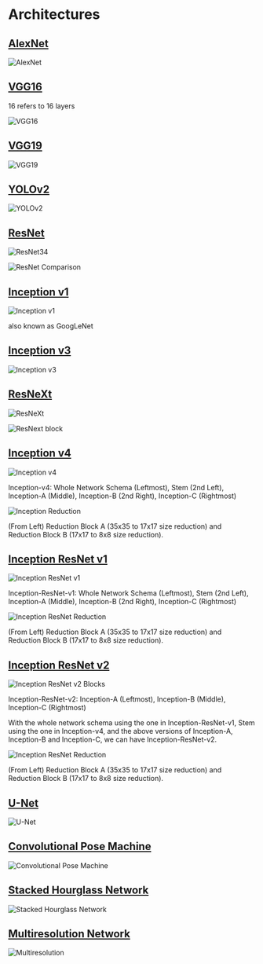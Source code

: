 # Architectures

## [AlexNet](https://papers.nips.cc/paper/4824-imagenet-classification-with-deep-convolutional-neural-networks.pdf)

![AlexNet](../imgs/alexnet.png)

## [VGG16](https://arxiv.org/pdf/1409.1556.pdf)

16 refers to 16 layers

![VGG16](../imgs/vgg16.png)

## [VGG19](https://arxiv.org/pdf/1409.1556.pdf)

![VGG19](../imgs/vgg19.png)

## [YOLOv2](https://arxiv.org/pdf/1612.08242.pdf)

![YOLOv2](../imgs/yolov2.png)

## [ResNet](https://arxiv.org/pdf/1512.03385.pdf)

![ResNet34](../imgs/resnet34.png)

![ResNet Comparison](../imgs/resnet.png)

## [Inception v1](https://arxiv.org/pdf/1409.4842v1.pdf)

![Inception v1](../imgs/inceptionv1.png)

also known as GoogLeNet

## [Inception v3](https://arxiv.org/pdf/1512.00567v3.pdf)

![Inception v3](../imgs/inceptionv3.png)

## [ResNeXt](https://arxiv.org/pdf/1611.05431.pdf)

![ResNeXt](../imgs/resnext.png)

![ResNext block](../imgs/resnext_block.png)

## [Inception v4](https://arxiv.org/pdf/1602.07261.pdf)

![Inception v4](../imgs/inceptionv4.png)

Inception-v4: Whole Network Schema (Leftmost), Stem (2nd Left), Inception-A (Middle), Inception-B (2nd Right), Inception-C (Rightmost)

![Inception Reduction](../imgs/inception_reduction.jpeg)

(From Left) Reduction Block A (35x35 to 17x17 size reduction) and Reduction Block B (17x17 to 8x8 size reduction).

## [Inception ResNet v1](https://arxiv.org/pdf/1602.07261.pdf)

![Inception ResNet v1](../imgs/inception-resnet-v1.png)

Inception-ResNet-v1: Whole Network Schema (Leftmost), Stem (2nd Left), Inception-A (Middle), Inception-B (2nd Right), Inception-C (Rightmost)

![Inception ResNet Reduction](../imgs/inception-resnet_reduction.jpeg)

(From Left) Reduction Block A (35x35 to 17x17 size reduction) and Reduction Block B (17x17 to 8x8 size reduction).

## [Inception ResNet v2](https://arxiv.org/pdf/1602.07261.pdf)


![Inception ResNet v2 Blocks](../imgs/inception-resnet-v2_blocks.png)

Inception-ResNet-v2: Inception-A (Leftmost), Inception-B (Middle), Inception-C (Rightmost)

With the whole network schema using the one in Inception-ResNet-v1, Stem using the one in Inception-v4, and the above versions of Inception-A, Inception-B and Inception-C, we can have Inception-ResNet-v2.

![Inception ResNet Reduction](../imgs/inception-resnet_reduction.jpeg)

(From Left) Reduction Block A (35x35 to 17x17 size reduction) and Reduction Block B (17x17 to 8x8 size reduction).

## [U-Net](https://arxiv.org/pdf/1505.04597.pdf)

![U-Net](../imgs/unet.png)

## [Convolutional Pose Machine](https://arxiv.org/pdf/1602.00134.pdf)

![Convolutional Pose Machine](../imgs/cpm.png)

## [Stacked Hourglass Network](https://arxiv.org/pdf/1603.06937.pdf)

![Stacked Hourglass Network](../imgs/stackedhourglass.png)

## [Multiresolution Network](http://yann.lecun.com/exdb/publis/pdf/tompson-siggraph-14.pdf)

![Multiresolution](../imgs/multireso.png)